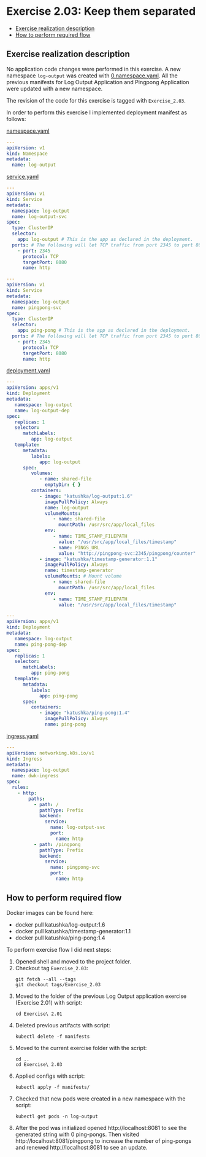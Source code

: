 # Exercise 2.03: Keep them separated

<!-- TOC -->
* [Exercise realization description](#exercise-realization-description)
* [How to perform required flow](#how-to-perform-required-flow)
<!-- TOC -->

## Exercise realization description

No application code changes were performed in this exercise.
A new namespace `log-output` was created with [0.namespace.yaml](./manifests/0.namespace.yaml).
All the previous manifests for Log Output Application and Pingpong Application were updated with a new namespace.

The revision of the code for this exercise is tagged with `Exercise_2.03`.

In order to perform this exercise I implemented deployment manifest as follows:

[namespace.yaml](./manifests/0.namespace.yaml)
```yaml
---
apiVersion: v1
kind: Namespace
metadata:
  name: log-output

```
[service.yaml](./manifests/1.service.yaml)
```yaml
---
apiVersion: v1
kind: Service
metadata:
  namespace: log-output
  name: log-output-svc
spec:
  type: ClusterIP
  selector:
    app: log-output # This is the app as declared in the deployment.
  ports: # The following will let TCP traffic from port 2345 to port 8080.
    - port: 2345
      protocol: TCP
      targetPort: 8080
      name: http

---
apiVersion: v1
kind: Service
metadata:
  namespace: log-output
  name: pingpong-svc
spec:
  type: ClusterIP
  selector:
    app: ping-pong # This is the app as declared in the deployment.
  ports: # The following will let TCP traffic from port 2345 to port 8080.
    - port: 2345
      protocol: TCP
      targetPort: 8080
      name: http

```
[deployment.yaml](./manifests/2.deployment.yaml)
```yaml
---
apiVersion: apps/v1
kind: Deployment
metadata:
   namespace: log-output
   name: log-output-dep
spec:
   replicas: 1
   selector:
      matchLabels:
         app: log-output
   template:
      metadata:
         labels:
            app: log-output
      spec:
         volumes:
            - name: shared-file
              emptyDir: { }
         containers:
            - image: "katushka/log-output:1.6"
              imagePullPolicy: Always
              name: log-output
              volumeMounts:
                 - name: shared-file
                   mountPath: /usr/src/app/local_files
              env:
                 - name: TIME_STAMP_FILEPATH
                   value: "/usr/src/app/local_files/timestamp"
                 - name: PINGS_URL
                   value: "http://pingpong-svc:2345/pingpong/counter"
            - image: "katushka/timestamp-generator:1.1"
              imagePullPolicy: Always
              name: timestamp-generator
              volumeMounts: # Mount volume
                 - name: shared-file
                   mountPath: /usr/src/app/local_files
              env:
                 - name: TIME_STAMP_FILEPATH
                   value: "/usr/src/app/local_files/timestamp"

---
apiVersion: apps/v1
kind: Deployment
metadata:
   namespace: log-output
   name: ping-pong-dep
spec:
   replicas: 1
   selector:
      matchLabels:
         app: ping-pong
   template:
      metadata:
         labels:
            app: ping-pong
      spec:
         containers:
            - image: "katushka/ping-pong:1.4"
              imagePullPolicy: Always
              name: ping-pong

```
[ingress.yaml](./manifests/3.ingress.yaml)
```yaml
---
apiVersion: networking.k8s.io/v1
kind: Ingress
metadata:
  namespace: log-output
  name: dwk-ingress
spec:
  rules:
    - http:
        paths:
          - path: /
            pathType: Prefix
            backend:
              service:
                name: log-output-svc
                port:
                  name: http
          - path: /pingpong
            pathType: Prefix
            backend:
              service:
                name: pingpong-svc
                port:
                  name: http

```

## How to perform required flow

Docker images can be found here:
- docker pull katushka/log-output:1.6
- docker pull katushka/timestamp-generator:1.1
- docker pull katushka/ping-pong:1.4

To perform exercise flow I did next steps:

1. Opened shell and moved to the project folder.
2. Checkout tag `Exercise_2.03`:
    ```shell
    git fetch --all --tags
    git checkout tags/Exercise_2.03
    ```
3. Moved to the folder of the previous Log Output application exercise (Exercise 2.01) with script:
    ```shell
    cd Exercise\ 2.01
    ```
4. Deleted previous artifacts with script:
    ```shell
    kubectl delete -f manifests
    ```
5. Moved to the current exercise folder with the script:
    ```shell
    cd ..
    cd Exercise\ 2.03
    ```
6. Applied configs with script:
    ```shell
    kubectl apply -f manifests/
    ``` 
7. Checked that new pods were created in a new namespace with the script:
    ```shell
    kubectl get pods -n log-output
    ``` 
8. After the pod was initialized opened http://localhost:8081 to see the generated string with 0 ping-pongs.
   Then visited http://localhost:8081/pingpong to increase the number of ping-pongs and renewed http://localhost:8081 to see an update.

